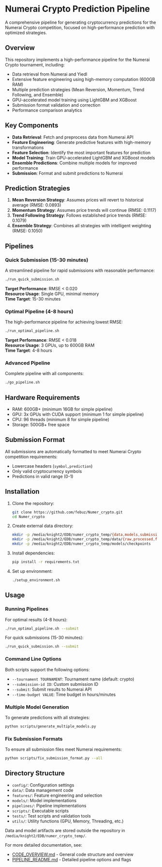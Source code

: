 # Numerai Crypto Prediction Pipeline

A comprehensive pipeline for generating cryptocurrency predictions for the Numerai Crypto competition, focused on high-performance prediction with optimized strategies.

## Overview

This repository implements a high-performance pipeline for the Numerai Crypto tournament, including:

- Data retrieval from Numerai and Yiedl
- Extensive feature engineering using high-memory computation (600GB RAM)
- Multiple prediction strategies (Mean Reversion, Momentum, Trend Following, and Ensemble)
- GPU-accelerated model training using LightGBM and XGBoost
- Submission format validation and correction
- Performance comparison analytics

## Key Components

- **Data Retrieval**: Fetch and preprocess data from Numerai API
- **Feature Engineering**: Generate predictive features with high-memory transformations
- **Feature Selection**: Identify the most important features for prediction
- **Model Training**: Train GPU-accelerated LightGBM and XGBoost models
- **Ensemble Predictions**: Combine multiple models for improved performance
- **Submission**: Format and submit predictions to Numerai

## Prediction Strategies

1. **Mean Reversion Strategy**: Assumes prices will revert to historical average (RMSE: 0.0893)
2. **Momentum Strategy**: Assumes price trends will continue (RMSE: 0.1117)
3. **Trend Following Strategy**: Follows established price trends (RMSE: 0.1079)
4. **Ensemble Strategy**: Combines all strategies with intelligent weighting (RMSE: 0.1050)

## Pipelines

### Quick Submission (15-30 minutes)

A streamlined pipeline for rapid submissions with reasonable performance:

```bash
./run_quick_submission.sh
```

**Target Performance**: RMSE < 0.020  
**Resource Usage**: Single GPU, minimal memory  
**Time Target**: 15-30 minutes

### Optimal Pipeline (4-8 hours)

The high-performance pipeline for achieving lowest RMSE:

```bash
./run_optimal_pipeline.sh
```

**Target Performance**: RMSE < 0.018  
**Resource Usage**: 3 GPUs, up to 600GB RAM  
**Time Target**: 4-8 hours

### Advanced Pipeline

Complete pipeline with all components:

```bash
./go_pipeline.sh
```

## Hardware Requirements

- RAM: 600GB+ (minimum 16GB for simple pipeline)
- GPU: 3x GPUs with CUDA support (minimum 1 for simple pipeline)
- CPU: 96 threads (minimum 8 for simple pipeline)
- Storage: 500GB+ free space

## Submission Format

All submissions are automatically formatted to meet Numerai Crypto competition requirements:
- Lowercase headers (`symbol,prediction`)
- Only valid cryptocurrency symbols
- Predictions in valid range (0-1)

## Installation

1. Clone the repository:
   ```bash
   git clone https://github.com/febuz/Numer_crypto.git
   cd Numer_crypto
   ```

2. Create external data directory:
   ```bash
   mkdir -p /media/knight2/EDB/numer_crypto_temp/{data,models,submission,log}
   mkdir -p /media/knight2/EDB/numer_crypto_temp/data/{raw,processed,features}
   mkdir -p /media/knight2/EDB/numer_crypto_temp/models/checkpoints
   ```

3. Install dependencies:
   ```bash
   pip install -r requirements.txt
   ```

4. Set up environment:
   ```bash
   ./setup_environment.sh
   ```

## Usage

### Running Pipelines

For optimal results (4-8 hours):
```bash
./run_optimal_pipeline.sh --submit
```

For quick submissions (15-30 minutes):
```bash
./run_quick_submission.sh --submit
```

### Command Line Options

Both scripts support the following options:
- `--tournament TOURNAMENT`: Tournament name (default: crypto)
- `--submission-id ID`: Custom submission ID 
- `--submit`: Submit results to Numerai API
- `--time-budget VALUE`: Time budget in hours/minutes

### Multiple Model Generation

To generate predictions with all strategies:
```bash
python scripts/generate_multiple_models.py
```

### Fix Submission Formats

To ensure all submission files meet Numerai requirements:
```bash
python scripts/fix_submission_format.py --all
```

## Directory Structure

- `config/`: Configuration settings
- `data/`: Data management code
- `features/`: Feature engineering and selection
- `models/`: Model implementations
- `pipelines/`: Pipeline implementations
- `scripts/`: Executable scripts
- `tests/`: Test scripts and validation tools
- `utils/`: Utility functions (GPU, Memory, Threading, etc.)

Data and model artifacts are stored outside the repository in `/media/knight2/EDB/numer_crypto_temp/`.

For more detailed documentation, see:
- [CODE_OVERVIEW.md](CODE_OVERVIEW.md) - General code structure and overview
- [PIPELINE_README.md](pipeline_readme.md) - Detailed pipeline options and flags